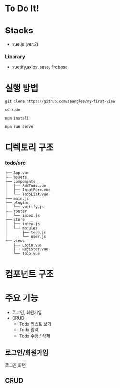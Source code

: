 # To Do It! 

# Stacks
- vue.js (ver.2)

### Libarary
- vuetify,axios, sass, firebase

# 실행 방법
```
git clone https://github.com/saanglee/my-first-view

cd todo

npm install

npm run serve
```

# 디렉토리 구조
### todo/src
```
├── App.vue
├── assets
├── components
│   ├── AddTodo.vue
│   ├── InputForm.vue
│   └── TodoList.vue
├── main.js
├── plugins
│   └── vuetify.js
├── router
│   └── index.js
├── store
│   ├── index.js
│   └── modules
│       ├── todo.js
│       └── user.js
└── views
    ├── Login.vue
    ├── Register.vue
    └── Todo.vue
```

# 컴포넌트 구조

# 주요 기능
- 로그인, 회원가입
- CRUD  
  - Todo 리스트 보기
  - Todo 입력
  - Todo 수정 / 삭제



## 로그인/회원가입

로그인 화면


## CRUD 